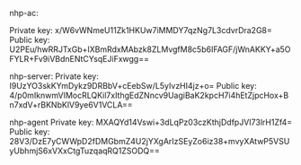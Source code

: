 
nhp-ac:

Private key:  x/W6vWNmeU11Zk1HKUw7iMMDY7qzNg7L3cdvrDra2G8=
Public key:  U2PEu/hwRRJTxGb+IXBmRdxMAbzk8ZLMvgfM8c5b6IFAGF/jWnAKKY+a5OFYLR+Fv9iVBdnENtCYsqEJiFxwgg==

nhp-server:
Private key:  I9UzYO3skKYmDykz9DRBbV+cEebSw/L5yIvzHI4jz+o=
Public key:  4/p0mIknwmVIMocRLQKil7xIthgEdZNncv9UagiBaK2kpcH7i4hEtZjpcHox+Bn7xdV+rBKNbKlV9ye6V1VCLA==

nhp-agent
Private key:  MXAQYd14Vswi+3dLqPz03czKthjDdfpJVI73lrH1Zf4=
Public key:  28V3/DzE7yCWWpD2fDMGbmZ4U2jYXgArIzSEyZo6iz38+mvyXAtwP5VSUyUbhmjS6xVXxCtgTuzqaqRQ1ZSODQ==
